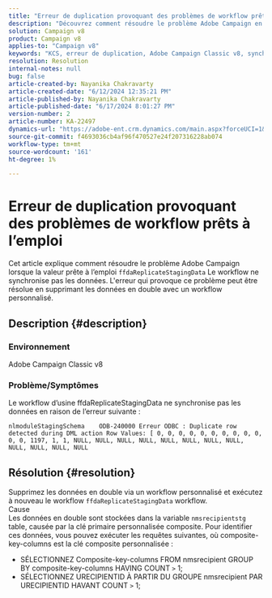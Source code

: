 ```yaml
---
title: "Erreur de duplication provoquant des problèmes de workflow prêts à l’emploi"
description: "Découvrez comment résoudre le problème Adobe Campaign en raison duquel le workflow fdaReplicateStagingData prêt à l’emploi ne synchronise pas les données."
solution: Campaign v8
product: Campaign v8
applies-to: "Campaign v8"
keywords: "KCS, erreur de duplication, Adobe Campaign Classic v8, synchronisation des données"
resolution: Resolution
internal-notes: null
bug: false
article-created-by: Nayanika Chakravarty
article-created-date: "6/12/2024 12:35:21 PM"
article-published-by: Nayanika Chakravarty
article-published-date: "6/17/2024 8:01:27 PM"
version-number: 2
article-number: KA-22497
dynamics-url: "https://adobe-ent.crm.dynamics.com/main.aspx?forceUCI=1&pagetype=entityrecord&etn=knowledgearticle&id=2262fe36-b828-ef11-840b-6045bd0065b6"
source-git-commit: f4693036cb4af96f470527e24f207316228ab074
workflow-type: tm+mt
source-wordcount: '161'
ht-degree: 1%

---
```


# Erreur de duplication provoquant des problèmes de workflow prêts à l’emploi


Cet article explique comment résoudre le problème Adobe Campaign lorsque la valeur prête à l’emploi `ffdaReplicateStagingData` Le workflow ne synchronise pas les données. L&#39;erreur qui provoque ce problème peut être résolue en supprimant les données en double avec un workflow personnalisé.

## Description {#description}


### Environnement

Adobe Campaign Classic v8

### Problème/Symptômes

Le workflow d’usine ffdaReplicateStagingData ne synchronise pas les données en raison de l’erreur suivante :

`nlmoduleStagingSchema    ODB-240000 Erreur ODBC : Duplicate row detected during DML action Row Values: [ 0, 0, 0, 0, 0, 0, 0, 0, 0, 0, 0, 0, 1197, 1, 1, NULL, NULL, NULL, NULL, NULL, NULL, NULL, NULL, NULL, NULL, NULL, NULL`


## Résolution {#resolution}


Supprimez les données en double via un workflow personnalisé et exécutez à nouveau le workflow `ffdaReplicateStagingData` workflow.
<br>Cause <br>
Les données en double sont stockées dans la variable `nmsrecipientstg` table, causée par la clé primaire personnalisée composite. Pour identifier ces données, vous pouvez exécuter les requêtes suivantes, où composite-key-columns est la clé composite personnalisée :

- SÉLECTIONNEZ Composite-key-columns FROM nmsrecipient GROUP BY composite-key-columns HAVING COUNT `>`  1;
- SÉLECTIONNEZ URECIPIENTID À PARTIR DU GROUPE nmsrecipient PAR URECIPIENTID HAVANT COUNT `>`  1;



